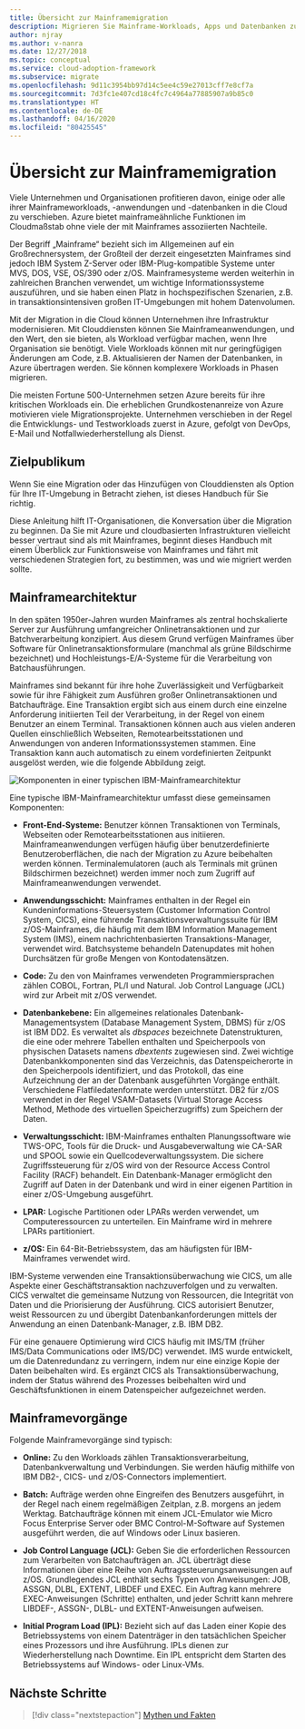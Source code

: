 ```yaml
---
title: Übersicht zur Mainframemigration
description: Migrieren Sie Mainframe-Workloads, Apps und Datenbanken zu Azure, um eine bewährte, hochverfügbare, skalierbare Infrastruktur ohne viele der Nachteile von Mainframes zu erhalten.
author: njray
ms.author: v-nanra
ms.date: 12/27/2018
ms.topic: conceptual
ms.service: cloud-adoption-framework
ms.subservice: migrate
ms.openlocfilehash: 9d11c3954bb97d14c5ee4c59e27013cff7e8cf7a
ms.sourcegitcommit: 7d3fc1e407cd18c4fc7c4964a77885907a9b85c0
ms.translationtype: HT
ms.contentlocale: de-DE
ms.lasthandoff: 04/16/2020
ms.locfileid: "80425545"
---
```

<!-- cSpell:ignore nanra njray dbspaces dbextents VSAM RACF LPARS ASSGN DLBL EXTENT LIBDEF EXEC IPLs -->

# <a name="mainframe-migration-overview"></a>Übersicht zur Mainframemigration

Viele Unternehmen und Organisationen profitieren davon, einige oder alle ihrer Mainframeworkloads, -anwendungen und -datenbanken in die Cloud zu verschieben. Azure bietet mainframeähnliche Funktionen im Cloudmaßstab ohne viele der mit Mainframes assoziierten Nachteile.

Der Begriff „Mainframe“ bezieht sich im Allgemeinen auf ein Großrechnersystem, der Großteil der derzeit eingesetzten Mainframes sind jedoch IBM System Z-Server oder IBM-Plug-kompatible Systeme unter MVS, DOS, VSE, OS/390 oder z/OS. Mainframesysteme werden weiterhin in zahlreichen Branchen verwendet, um wichtige Informationssysteme auszuführen, und sie haben einen Platz in hochspezifischen Szenarien, z.B. in transaktionsintensiven großen IT-Umgebungen mit hohem Datenvolumen.

Mit der Migration in die Cloud können Unternehmen ihre Infrastruktur modernisieren. Mit Clouddiensten können Sie Mainframeanwendungen, und den Wert, den sie bieten, als Workload verfügbar machen, wenn Ihre Organisation sie benötigt. Viele Workloads können mit nur geringfügigen Änderungen am Code, z.B. Aktualisieren der Namen der Datenbanken, in Azure übertragen werden. Sie können komplexere Workloads in Phasen migrieren.

Die meisten Fortune 500-Unternehmen setzen Azure bereits für ihre kritischen Workloads ein. Die erheblichen Grundkostenanreize von Azure motivieren viele Migrationsprojekte. Unternehmen verschieben in der Regel die Entwicklungs- und Testworkloads zuerst in Azure, gefolgt von DevOps, E-Mail und Notfallwiederherstellung als Dienst.

## <a name="intended-audience"></a>Zielpublikum

Wenn Sie eine Migration oder das Hinzufügen von Clouddiensten als Option für Ihre IT-Umgebung in Betracht ziehen, ist dieses Handbuch für Sie richtig.

Diese Anleitung hilft IT-Organisationen, die Konversation über die Migration zu beginnen. Da Sie mit Azure und cloudbasierten Infrastrukturen vielleicht besser vertraut sind als mit Mainframes, beginnt dieses Handbuch mit einem Überblick zur Funktionsweise von Mainframes und fährt mit verschiedenen Strategien fort, zu bestimmen, was und wie migriert werden sollte.

## <a name="mainframe-architecture"></a>Mainframearchitektur

In den späten 1950er-Jahren wurden Mainframes als zentral hochskalierte Server zur Ausführung umfangreicher Onlinetransaktionen und zur Batchverarbeitung konzipiert. Aus diesem Grund verfügen Mainframes über Software für Onlinetransaktionsformulare (manchmal als grüne Bildschirme bezeichnet) und Hochleistungs-E/A-Systeme für die Verarbeitung von Batchausführungen.

Mainframes sind bekannt für ihre hohe Zuverlässigkeit und Verfügbarkeit sowie für ihre Fähigkeit zum Ausführen großer Onlinetransaktionen und Batchaufträge. Eine Transaktion ergibt sich aus einem durch eine einzelne Anforderung initiierten Teil der Verarbeitung, in der Regel von einem Benutzer an einem Terminal. Transaktionen können auch aus vielen anderen Quellen einschließlich Webseiten, Remotearbeitsstationen und Anwendungen von anderen Informationssystemen stammen. Eine Transaktion kann auch automatisch zu einem vordefinierten Zeitpunkt ausgelöst werden, wie die folgende Abbildung zeigt.

![Komponenten in einer typischen IBM-Mainframearchitektur](../../_images/mainframe-migration/mainframe-architecture.png)

Eine typische IBM-Mainframearchitektur umfasst diese gemeinsamen Komponenten:

- **Front-End-Systeme:** Benutzer können Transaktionen von Terminals, Webseiten oder Remotearbeitsstationen aus initiieren. Mainframeanwendungen verfügen häufig über benutzerdefinierte Benutzeroberflächen, die nach der Migration zu Azure beibehalten werden können. Terminalemulatoren (auch als Terminals mit grünen Bildschirmen bezeichnet) werden immer noch zum Zugriff auf Mainframeanwendungen verwendet.

- **Anwendungsschicht:** Mainframes enthalten in der Regel ein Kundeninformations-Steuersystem (Customer Information Control System, CICS), eine führende Transaktionsverwaltungssuite für IBM z/OS-Mainframes, die häufig mit dem IBM Information Management System (IMS), einem nachrichtenbasierten Transaktions-Manager, verwendet wird. Batchsysteme behandeln Datenupdates mit hohen Durchsätzen für große Mengen von Kontodatensätzen.

- **Code:** Zu den von Mainframes verwendeten Programmiersprachen zählen COBOL, Fortran, PL/I und Natural. Job Control Language (JCL) wird zur Arbeit mit z/OS verwendet.

- **Datenbankebene:** Ein allgemeines relationales Datenbank-Managementsystem (Database Management System, DBMS) für z/OS ist IBM DD2. Es verwaltet als *dbspaces* bezeichnete Datenstrukturen, die eine oder mehrere Tabellen enthalten und Speicherpools von physischen Datasets namens *dbextents* zugewiesen sind. Zwei wichtige Datenbankkomponenten sind das Verzeichnis, das Datenspeicherorte in den Speicherpools identifiziert, und das Protokoll, das eine Aufzeichnung der an der Datenbank ausgeführten Vorgänge enthält. Verschiedene Flatfiledatenformate werden unterstützt. DB2 für z/OS verwendet in der Regel VSAM-Datasets (Virtual Storage Access Method, Methode des virtuellen Speicherzugriffs) zum Speichern der Daten.

- **Verwaltungsschicht:** IBM-Mainframes enthalten Planungssoftware wie TWS-OPC, Tools für die Druck- und Ausgabeverwaltung wie CA-SAR und SPOOL sowie ein Quellcodeverwaltungssystem. Die sichere Zugriffssteuerung für z/OS wird von der Resource Access Control Facility (RACF) behandelt. Ein Datenbank-Manager ermöglicht den Zugriff auf Daten in der Datenbank und wird in einer eigenen Partition in einer z/OS-Umgebung ausgeführt.

- **LPAR:** Logische Partitionen oder LPARs werden verwendet, um Computeressourcen zu unterteilen. Ein Mainframe wird in mehrere LPARs partitioniert.

- **z/OS:** Ein 64-Bit-Betriebssystem, das am häufigsten für IBM-Mainframes verwendet wird.

IBM-Systeme verwenden eine Transaktionsüberwachung wie CICS, um alle Aspekte einer Geschäftstransaktion nachzuverfolgen und zu verwalten. CICS verwaltet die gemeinsame Nutzung von Ressourcen, die Integrität von Daten und die Priorisierung der Ausführung. CICS autorisiert Benutzer, weist Ressourcen zu und übergibt Datenbankanforderungen mittels der Anwendung an einen Datenbank-Manager, z.B. IBM DB2.

Für eine genauere Optimierung wird CICS häufig mit IMS/TM (früher IMS/Data Communications oder IMS/DC) verwendet. IMS wurde entwickelt, um die Datenredundanz zu verringern, indem nur eine einzige Kopie der Daten beibehalten wird. Es ergänzt CICS als Transaktionsüberwachung, indem der Status während des Prozesses beibehalten wird und Geschäftsfunktionen in einem Datenspeicher aufgezeichnet werden.

## <a name="mainframe-operations"></a>Mainframevorgänge

Folgende Mainframevorgänge sind typisch:

- **Online:** Zu den Workloads zählen Transaktionsverarbeitung, Datenbankverwaltung und Verbindungen. Sie werden häufig mithilfe von IBM DB2-, CICS- und z/OS-Connectors implementiert.

- **Batch:** Aufträge werden ohne Eingreifen des Benutzers ausgeführt, in der Regel nach einem regelmäßigen Zeitplan, z.B. morgens an jedem Werktag. Batchaufträge können mit einem JCL-Emulator wie Micro Focus Enterprise Server oder BMC Control-M-Software auf Systemen ausgeführt werden, die auf Windows oder Linux basieren.

- **Job Control Language (JCL):** Geben Sie die erforderlichen Ressourcen zum Verarbeiten von Batchaufträgen an. JCL überträgt diese Informationen über eine Reihe von Auftragssteuerungsanweisungen auf z/OS. Grundlegendes JCL enthält sechs Typen von Anweisungen: JOB, ASSGN, DLBL, EXTENT, LIBDEF und EXEC. Ein Auftrag kann mehrere EXEC-Anweisungen (Schritte) enthalten, und jeder Schritt kann mehrere LIBDEF-, ASSGN-, DLBL- und EXTENT-Anweisungen aufweisen.

- **Initial Program Load (IPL):**  Bezieht sich auf das Laden einer Kopie des Betriebssystems von einem Datenträger in den tatsächlichen Speicher eines Prozessors und ihre Ausführung. IPLs dienen zur Wiederherstellung nach Downtime. Ein IPL entspricht dem Starten des Betriebssystems auf Windows- oder Linux-VMs.

## <a name="next-steps"></a>Nächste Schritte

> [!div class="nextstepaction"]
> [Mythen und Fakten](./myths-and-facts.md)
